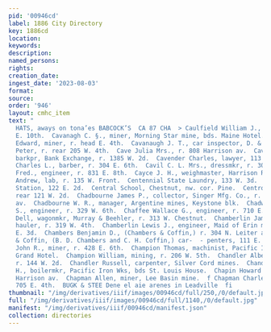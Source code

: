 ```yaml
---
pid: '00946cd'
label: 1886 City Directory
key: 1886cd
location: 
keywords: 
description: 
named_persons: 
rights: 
creation_date: 
ingest_date: '2023-08-03'
format: 
source: 
order: '946'
layout: cmhc_item
text: "                                                                                         STETSON’S
  HATS, aways on tona’es BABCOCK’S  CA 87 CHA  > Caulfield William J., miner, r. 218
  E. 10th.  Cavanagh C. §., miner, Morning Star mine, bds. Maine Hotel.  Cavanagh
  Edward, miner, r. head E. 4th.  Cavanaugh J. T., car inspector, D. & R. G. Ry.  Cavanaugh
  Peter, r. rear 205 W. 4th.  Cave Julia Mrs., r. 808 Harrison av.  Cavel Nelson C.,
  barkpr, Bank Exchange, r. 1385 W. 2d.  Cavender Charles, lawyer, 113 W. 5th.  Cavil
  Charles L., barber, r. 304 E. 6th.  Cavil C. L. Mrs., dressmkr, r. 304 E. 6th.  Cawley
  Fred., engineer, r. 831 E. 8th.  Cayce J. H., weighmaster, Harrison Red. Wks.  Cekla
  Andrew, lab, r. 135 W. Front.  Centennial State Laundry, 133 W. 3d.  Central Fire
  Station, 122 E. 2d.  Central School, Chestnut, nw. cor. Pine.  Centro Alex., r.
  rear 121 W. 2d.  Chadbourne James P., collector, Singer Mfg. Co., r. 111 N. Toledo
  av.  Chadbourne W. R., manager, Argentine mines, Keystone blk.  Chadwick Alfred
  S., engineer, r. 329 W. 6th.  Chaffee Wallace G., engineer, r. 710 E. 6th.  Chamberlain
  Dell, wagonmkr, Murray & Beehler, r. 313 W. Chestnut.  Chamberlin James B., ore
  hauler, r. 319 W. 4th.  Chamberlin Lewis J., engineer, Maid of Erin mine, r. 424
  E. 3d.  Chambers Benjamin D., (Chambers & Coffin,) r. 304 N. Leiter av.  Chambers
  & Coffin, (B. D. Chambers and C. H. Coffin,) car-  - penters, 111 E. 3d.  Champion
  John R., miner, r. 428 E. 6th.  Champion Thomas, machinist, Pacific Iron Wks, bds.
  Grand Hotel.  Champion William, mining, r. 206 W. 5th.  Chandler Albert, miner,
  r. 144 W. 2d.  Chandler Russell, carpenter, Silver Cord mines.  Chandler William
  H., boilermkr, Pacific Iron Wks, bds St. Louis House.  Chapin Howard C., r. 614
  Harrison av.  Chapman Allen, miner, Lee Basin mine.  f Chapman Charles, miner, r.
  705 E. 4th.  BUGK & STEE Dene el aie arenes in Leadville  fi          "
thumbnail: "/img/derivatives/iiif/images/00946cd/full/250,/0/default.jpg"
full: "/img/derivatives/iiif/images/00946cd/full/1140,/0/default.jpg"
manifest: "/img/derivatives/iiif/00946cd/manifest.json"
collection: directories
---
```

